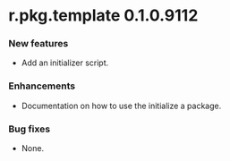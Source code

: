 # r.pkg.template 0.1.0.9112

### New features

* Add an initializer script.

### Enhancements

* Documentation on how to use the initialize a package.

### Bug fixes

* None.
